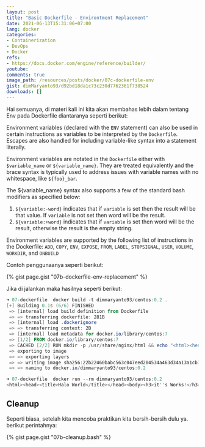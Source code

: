 ```yaml
---
layout: post
title: "Basic Dockerfile - Environtment Replacement"
date: 2021-06-13T15:31:06+07:00
lang: docker
categories:
- Containerization
- DevOps
- Docker
refs: 
- https://docs.docker.com/engine/reference/builder/
youtube: 
comments: true
image_path: /resources/posts/docker/07c-dockerfile-env
gist: dimMaryanto93/d92bd18da1c73c230d7762361f738524
downloads: []
---
```


Hai semuanya, di materi kali ini kita akan membahas lebih dalam tentang Env pada Dockerfile diantaranya seperti berikut:

Environment variables (declared with the `ENV` statement) can also be used in certain instructions as variables to be interpreted by the `Dockerfile`. Escapes are also handled for including variable-like syntax into a statement literally.

Environment variables are notated in the `Dockerfile` either with `$variable_name` or `${variable_name}`. They are treated equivalently and the brace syntax is typically used to address issues with variable names with no whitespace, like `${foo}_bar`.

The ${variable_name} syntax also supports a few of the standard bash modifiers as specified below:
1. `${variable:-word}` indicates that if `variable` is set then the result will be that value. If `variable` is not set then word will be the result.
2. `${variable:+word}` indicates that if `variable` is set then word will be the result, otherwise the result is the empty string.

Environment variables are supported by the following list of instructions in the Dockerfile: `ADD`, `COPY`, `ENV`, `EXPOSE`,  `FROM`, `LABEL`, `STOPSIGNAL`, `USER`, `VOLUME`, `WORKDIR`, and `ONBUILD` 

Contoh penggunaanya seperti berikut:

{% gist page.gist "07b-dockerfile-env-replacement" %}

Jika di jalankan maka hasilnya seperti berikut:

```powershell
➜ 07-dockerfile  docker build -t dimmaryanto93/centos:0.2 .
[+] Building 0.1s (6/6) FINISHED
 => [internal] load build definition from Dockerfile                                                                   0.0s 
 => => transferring dockerfile: 281B                                                                                   0.0s 
 => [internal] load .dockerignore                                                                                      0.0s 
 => => transferring context: 2B                                                                                        0.0s 
 => [internal] load metadata for docker.io/library/centos:7                                                            0.0s 
 => [1/2] FROM docker.io/library/centos:7                                                                              0.0s 
 => CACHED [2/2] RUN mkdir -p /usr/share/nginx/html && echo "<html><head><title>Halo World</title></head><body><h3>it"  0.0s 
 => exporting to image                                                                                                 0.0s 
 => => exporting layers                                                                                                0.0s 
 => => writing image sha256:22b22460babc563c047eed204534a463d34a13a1cb75dda635d49bcddcb9351e                           0.0s 
 => => naming to docker.io/dimmaryanto93/centos:0.2

➜ 07-dockerfile  docker run --rm dimmaryanto93/centos:0.2  
<html><head><title>Halo World</title></head><body><h3>it''s Works!</h3></body></html>
```

## Cleanup

Seperti biasa, setelah kita mencoba praktikan kita bersih-bersih dulu ya. berikut perintahnya:

{% gist page.gist "07b-cleanup.bash" %}